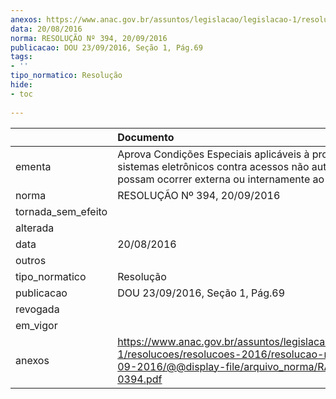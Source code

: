 ```yaml
---
anexos: https://www.anac.gov.br/assuntos/legislacao/legislacao-1/resolucoes/resolucoes-2016/resolucao-no-394-20-09-2016/@@display-file/arquivo_norma/RA2016-0394.pdf
data: 20/08/2016
norma: RESOLUÇÃO Nº 394, 20/09/2016
publicacao: DOU 23/09/2016, Seção 1, Pág.69
tags:
- ''
tipo_normatico: Resolução
hide: 
- toc 
 
---
```


|                    | Documento                                                                                                                                                     |
|:-------------------|:--------------------------------------------------------------------------------------------------------------------------------------------------------------|
| ementa             | Aprova Condições Especiais aplicáveis à proteção dos sistemas eletrônicos contra acessos não autorizados que possam ocorrer externa ou internamente ao avião. |
| norma              | RESOLUÇÃO Nº 394, 20/09/2016                                                                                                                                  |
| tornada_sem_efeito |                                                                                                                                                               |
| alterada           |                                                                                                                                                               |
| data               | 20/08/2016                                                                                                                                                    |
| outros             |                                                                                                                                                               |
| tipo_normatico     | Resolução                                                                                                                                                     |
| publicacao         | DOU 23/09/2016, Seção 1, Pág.69                                                                                                                               |
| revogada           |                                                                                                                                                               |
| em_vigor           |                                                                                                                                                               |
| anexos             | https://www.anac.gov.br/assuntos/legislacao/legislacao-1/resolucoes/resolucoes-2016/resolucao-no-394-20-09-2016/@@display-file/arquivo_norma/RA2016-0394.pdf  |